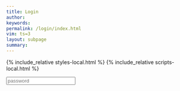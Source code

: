```yaml
---
title: Login
author: 
keywords: 
permalink: /login/index.html
vim: ts=3
layout: subpage
summary: 
---
```


{% include_relative styles-local.html %}
{% include_relative scripts-local.html %}


<input type="password" id="password" placeholder="password">


